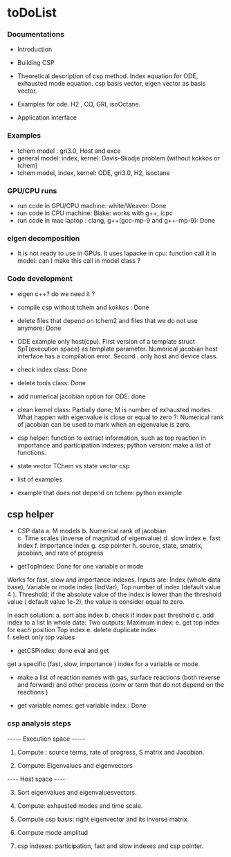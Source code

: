 # toDoList

### Documentations
* Introduction

* Building CSP

* Theoretical description of csp method. Index equation for ODE, exhausted mode equation. csp basis vector, eigen vector as basis vector.

* Examples for ode. H2 , CO, GRI, isoOctane.

* Application interface

### Examples
* tchem model : gri3.0, Host and exce
* general model: index, kernel: Davis–Skodje problem (without kokkos or tchem)
* tchem model, index, kernel: ODE, gri3.0, H2, isoctane

### GPU/CPU runs
* run code in GPU/CPU machine: white/Weaver: Done
* run code in CPU machine: Blake: works with g++,  icpc
* run code in mac laptop : clang, g++(gcc-mp-9 and g++-mp-9): Done

### eigen decomposition
* It is not ready to use in GPUs. It uses lapacke in cpu: function call it in model: can I make this call in model class ?

### Code development
* eigen c++?  do we need it ?
* compile csp without tchem and kokkos : Done

* delete files that depend on tchem2 and files that we do not use anymore: Done

* ODE example only host(cpu). First version of a template struct SpT(execution space) as template parameter. Numerical jacobian host interface has a compilation error. Second . only host and device class.    

* check index class: Done

* delete tools class: Done

* add numerical jacobian option for ODE: done

* clean kernel class: Partially done; M  is number of exhausted modes. What happen with eigenvalue is close or equal to zero ?: Numerical rank of jacobian can be used to mark when an eigenvalue is zero.

* csp helper: function to extract information, such as top reaction in importance and participation indexes; python version: make a list of functions.

* state vector TChem vs state vector csp

* list of examples

* example that does not depend on tchem: python example
<!-- * make a class a class template that depends of execution space (optional)   -->
## csp helper
* CSP data
a. M models
b. Numerical rank of jacobian  
c. Time scales (inverse of magnitud of eigenvalue)
d. slow index
e. fast index
f. importance index
g. csp pointer
h. source, state, smatrix, jacobian, and rate of progress

* getTopIndex: Done for one variable or mode

Works for fast, slow and importance indexes. Inputs are: Index (whole data base), Variable or mode index (IndVar), Top number of index (default value 4 ). Threshold; if the absolute value of the index is lower than the threshold value ( default value 1e-2), the value is consider equal to zero.

In each solution:
a. sort abs index
b. check if index past threshold
c. add index to a list
In whole data:
Two outputs:
Maximum  index:
e. get top index for each position
Top index
e. delete duplicate index  
f. select only top values  

* getCSPindex: done eval and get

get a specific (fast, slow, importance ) index for a variable or mode.

* make a list of reaction names with gas, surface reactions (both reverse and forward) and other process (conv or term that do not depend on the reactions )

* get variable names: get variable index.: Done


### csp analysis steps

----- Execution space -----

1. Compute : source terms, rate of progress, S matrix and Jacobian.

2. Compute: Eigenvalues and eigenvectors

---- Host space ----

3. Sort eigenvalues and eigenvaluesvectors.

4. Compute: exhausted modes and time scale.

5. Compute csp basis: right eigenvector and its inverse matrix.

6. Compute mode amplitud

7. csp indexes: participation, fast and slow indexes and csp pointer.    

